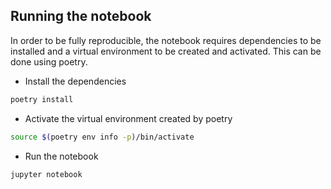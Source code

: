 ## Running the notebook

In order to be fully reproducible, the notebook requires dependencies to be installed and a virtual environment to be created and activated. This can be done using poetry.

* Install the dependencies
```bash
poetry install
```
* Activate the virtual environment created by poetry
```bash
source $(poetry env info -p)/bin/activate
```
* Run the notebook
```bash
jupyter notebook
```